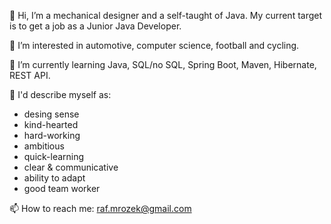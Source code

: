 👋 Hi, I’m a mechanical designer and a self-taught of Java. My current target is to get a job as a Junior Java Developer.

👀 I’m interested in automotive, computer science, football and cycling.

🌱 I’m currently learning Java, SQL/no SQL, Spring Boot, Maven, Hibernate, REST API.

💞️ I'd describe myself as:
- desing sense
- kind-hearted
- hard-working
- ambitious
- quick-learning
- clear & communicative
- ability to adapt
- good team worker

📫 How to reach me: raf.mrozek@gmail.com

<!---
rafMrozek/rafMrozek is a ✨ special ✨ repository because its `README.md` (this file) appears on your GitHub profile.
You can click the Preview link to take a look at your changes.
--->
